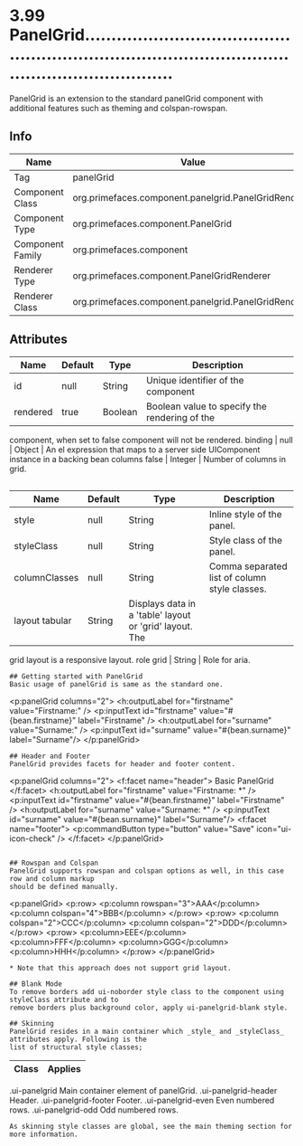 # 3.99 PanelGrid...........................................................................................................................

PanelGrid is an extension to the standard panelGrid component with additional features such as
theming and colspan-rowspan.

## Info

| Name | Value |
| - | - |
| Tag | panelGrid
| Component Class | org.primefaces.component.panelgrid.PanelGridRenderer
| Component Type | org.primefaces.component.PanelGrid
| Component Family | org.primefaces.component |
| Renderer Type | org.primefaces.component.PanelGridRenderer
| Renderer Class | org.primefaces.component.panelgrid.PanelGridRenderer

## Attributes

| Name | Default | Type | Description | 
| --- | --- | --- | --- |
id | null | String | Unique identifier of the component
rendered | true | Boolean | Boolean value to specify the rendering of the
component, when set to false component will not be
rendered.
binding | null | Object | An el expression that maps to a server side UIComponent instance in a backing bean
columns false | Integer | Number of columns in grid.
```

```
| Name | Default | Type | Description | 
| --- | --- | --- | --- |
style | null | String | Inline style of the panel.
styleClass | null | String | Style class of the panel.
columnClasses | null | String | Comma separated list of column style classes.
layout tabular | String | Displays data in a 'table' layout or 'grid' layout. The
grid layout is a responsive layout.
role grid | String | Role for aria.
```
## Getting started with PanelGrid
Basic usage of panelGrid is same as the standard one.

```
<p:panelGrid columns="2">
<h:outputLabel for="firstname" value="Firstname:" />
<p:inputText id="firstname" value="#{bean.firstname}" label="Firstname" />
<h:outputLabel for="surname" value="Surname:" />
<p:inputText id="surname" value="#{bean.surname}" label="Surname"/>
</p:panelGrid>
```
## Header and Footer
PanelGrid provides facets for header and footer content.

```
<p:panelGrid columns="2">
<f:facet name="header">
Basic PanelGrid
</f:facet>
<h:outputLabel for="firstname" value="Firstname: *" />
<p:inputText id="firstname" value="#{bean.firstname}" label="Firstname" />
<h:outputLabel for="surname" value="Surname: *" />
<p:inputText id="surname" value="#{bean.surname}" label="Surname"/>
<f:facet name="footer">
<p:commandButton type="button" value="Save" icon="ui-icon-check" />
</f:facet>
</p:panelGrid>
```

## Rowspan and Colspan
PanelGrid supports rowspan and colspan options as well, in this case row and column markup
should be defined manually.

```
<p:panelGrid>
<p:row>
<p:column rowspan="3">AAA</p:column>
<p:column colspan="4">BBB</p:column>
</p:row>
<p:row>
<p:column colspan="2">CCC</p:column>
<p:column colspan="2">DDD</p:column>
</p:row>
<p:row>
<p:column>EEE</p:column>
<p:column>FFF</p:column>
<p:column>GGG</p:column>
<p:column>HHH</p:column>
</p:row>
</p:panelGrid>
```
* Note that this approach does not support grid layout.

## Blank Mode
To remove borders add ui-noborder style class to the component using styleClass attribute and to
remove borders plus background color, apply ui-panelgrid-blank style.

## Skinning
PanelGrid resides in a main container which _style_ and _styleClass_ attributes apply. Following is the
list of structural style classes;

```
| Class | Applies | 
| --- | --- | 
.ui-panelgrid Main container element of panelGrid.
.ui-panelgrid-header Header.
.ui-panelgrid-footer Footer.
.ui-panelgrid-even Even numbered rows.
.ui-panelgrid-odd Odd numbered rows.
```
As skinning style classes are global, see the main theming section for more information.

